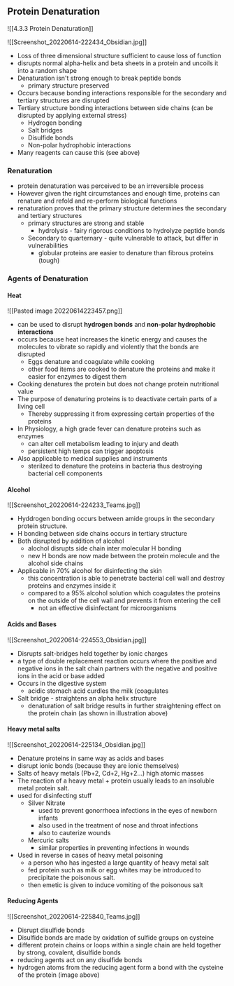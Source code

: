 ## Protein Denaturation 
![[4.3.3 Protein Denaturation]]


![[Screenshot_20220614-222434_Obsidian.jpg]]
- Loss of three dimensional structure sufficient to cause loss of function
- disrupts normal alpha-helix and beta sheets in a protein and uncoils it into a random shape
- Denaturation isn't strong enough to break peptide bonds
	- primary structure preserved
- Occurs because bonding interactions responsible for the secondary and tertiary structures are disrupted
- Tertiary structure bonding interactions between side chains (can be disrupted by applying external stress)
	- Hydrogen bonding
	- Salt bridges
	- Disulfide bonds
	- Non-polar hydrophobic interactions
- Many reagents can cause this (see above)

### Renaturation
- protein denaturation was perceived to be an irreversible process
- However given the right circumstances and enough time, proteins can renature and refold and re-perform biological functions
- renaturation proves that the primary structure determines the secondary and tertiary structures
	- primary structures are strong and stable
		- hydrolysis - fairy rigorous conditions to hydrolyze peptide bonds
	- Secondary to quarternary - quite vulnerable to attack, but differ in vulnerabilities
		- globular proteins are easier to denature than fibrous proteins (tough)

### Agents of Denaturation
#### Heat
![[Pasted image 20220614223457.png]]
- can be used to disrupt **hydrogen bonds** and **non-polar hydrophobic interactions**
- occurs because heat increases the kinetic energy and causes the molecules to vibrate so rapidly and violently that the bonds are disrupted
	 - Eggs denature and coagulate while cooking
	 - other food items are cooked to denature the proteins and make it easier for enzymes to digest them
- Cooking denatures the protein but does not change protein nutritional value
- The purpose of denaturing proteins is to deactivate certain parts of a living cell
	- Thereby suppressing it from expressing certain properties of the proteins
- In Physiology, a high grade fever can denature proteins such as enzymes
	- can alter cell metabolism leading to injury and death
	- persistent high temps can trigger apoptosis
- Also applicable to medical supplies and instruments
	- sterilzed to denature the proteins in bacteria thus destroying bacterial cell components

#### Alcohol
![[Screenshot_20220614-224233_Teams.jpg]]
- Hyddrogen bonding occurs between amide groups in the secondary protein structure. 
- H bonding between side chains occurs in tertiary structure
- Both disrupted by addition of alcohol
	- alochol disrupts side chain inter molecular H bonding
	- new H bonds are now made between the protein molecule and the alcohol side chains
- Applicable in 70% alcohol for disinfecting the skin
	- this concentration is able to penetrate bacterial cell wall and destroy proteins and enzymes inside it
	- compared to a 95% alcohol solution which coagulates the proteins on the outside of the cell wall and prevents it from entering the cell
		- not an effective disinfectant for microorganisms

#### Acids and Bases
![[Screenshot_20220614-224553_Obsidian.jpg]]
- Disrupts salt-bridges held together by ionic charges
- a type of double replacement reaction occurs where the positive and negative ions in the salt chain partners with the negative and positive ions in the acid or base added
- Occurs in the digestive system
	- acidic stomach acid curdles the milk (coagulates
- Salt bridge - straightens an alpha helix structure
	- denaturation of salt bridge results in further straightening effect on the protein chain (as shown in illustration above)

#### Heavy metal salts
![[Screenshot_20220614-225134_Obsidian.jpg]]
- Denature proteins in same way as acids and bases
- disrupt ionic bonds (because they are ionic themselves)
- Salts of heavy metals (Pb+2, Cd+2, Hg+2...) high atomic masses
- The reaction of a heavy metal + protein usually leads to an insoluble metal protein salt.
- used for disinfecting stuff
	- Silver Nitrate
		- used to prevent gonorrhoea infections in the eyes of newborn infants
		- also used in the treatment of nose and throat infections
		- also to cauterize wounds
	- Mercuric salts
		- similar properties in preventing infections in wounds
- Used in reverse in cases of heavy metal poisoning
	- a person who has ingested a large quantity of heavy metal salt
	- fed protein such as milk or egg whites may be introduced to precipitate the poisonous salt. 
	- then emetic is given to induce vomiting of the poisonous salt

#### Reducing Agents
![[Screenshot_20220614-225840_Teams.jpg]]
- Disrupt disulfide bonds
- Disulfide bonds are made by oxidation of sulfide groups on cysteine
- different protein chains or loops within a single chain are held together by strong, covalent, disulfide bonds
- reducing agents act on any disulfide bonds
- hydrogen atoms from the reducing agent form a bond with the cysteine of the protein (image above)